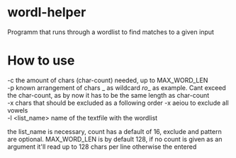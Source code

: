 # wordl-helper
Programm that runs through a wordlist to find matches to a given input

# How to use
-c <count> the amount of chars (char-count) needed, up to MAX_WORD_LEN  
-p <pattern> known arrangement of chars _ as wildcard _ro__ as example. Cant exceed the char-count, as by now it has to be the same length as char-count  
-x <chars> chars that should be excluded as a following order -x aeiou to exclude all vowels  
-l <list_name> name of the textfile with the wordlist  

  the list_name is necessary, count has a default of 16, exclude and pattern are optional.
MAX_WORD_LEN  is by default 128, if no count is given as an argument it'll read up to 128 chars per line otherwise the entered <count>
